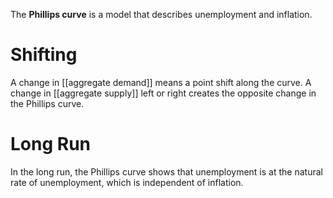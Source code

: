 The **Phillips curve** is a model that describes unemployment and inflation.

# Shifting

A change in [[aggregate demand]] means a point shift along the curve. A change in [[aggregate supply]] left or right creates the opposite change in the Phillips curve. 

# Long Run

In the long run, the Phillips curve shows that unemployment is at the natural rate of unemployment, which is independent of inflation.